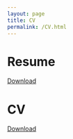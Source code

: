 ```yaml
---
layout: page
title: CV
permalink: /CV.html
---
```


# Resume

[Download](https://raw.githubusercontent.com/arminHadzic/arminHadzic.github.io/master/assets/pdf/ArminHadzicResume.pdf)

# CV

[Download](https://raw.githubusercontent.com/arminHadzic/arminHadzic.github.io/master/assets/pdf/ArminHadzicCV.pdf)
